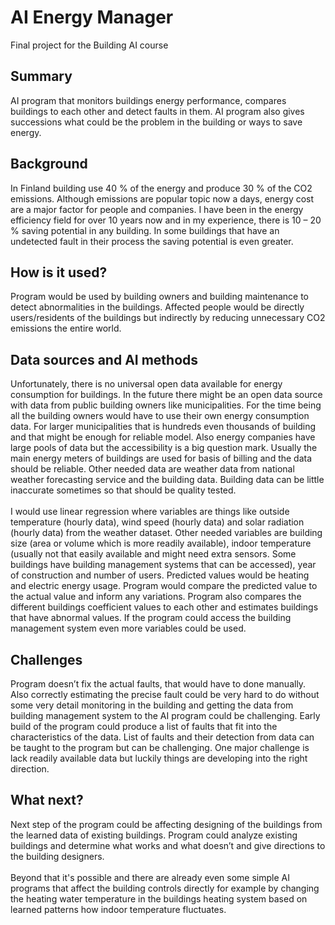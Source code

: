 # AI Energy Manager

Final project for the Building AI course

## Summary

AI program that monitors buildings energy performance, compares buildings to each other and detect faults in them. AI program also gives successions what could be the problem in the building or ways to save energy.


## Background

In Finland building use 40 % of the energy and produce 30 % of the CO2 emissions. Although emissions are popular topic now a days, energy cost are a major factor for people and companies. I have been in the energy efficiency field for over 10 years now and in my experience, there is 10 – 20 % saving potential in any building. In some buildings that have an undetected fault in their process the saving potential is even greater. 


## How is it used?

Program would be used by building owners and building maintenance to detect abnormalities in the buildings. Affected people would be directly users/residents of the buildings but indirectly by reducing unnecessary CO2 emissions the entire world.


## Data sources and AI methods
Unfortunately, there is no universal open data available for energy consumption for buildings. In the future there might be an open data source with data from public building owners like municipalities. For the time being all the building owners would have to use their own energy consumption data. For larger municipalities that is hundreds even thousands of building and that might be enough for reliable model. Also energy companies have large pools of data but the accessibility is a big question mark. Usually the main energy meters of buildings are used for basis of billing and the data should be reliable. Other needed data are weather data from national weather forecasting service and the building data. Building data can be little inaccurate sometimes so that should be quality tested.\
\
I would use linear regression where variables are things like outside temperature (hourly data), wind speed (hourly data) and solar radiation (hourly data) from the weather dataset. Other needed variables are building size (area or volume which is more readily available), indoor temperature (usually not that easily available and might need extra sensors. Some buildings have building management systems that can be accessed), year of construction and number of users. Predicted values would be heating and electric energy usage. Program would compare the predicted value to the actual value and inform any variations. Program also compares the different buildings coefficient values to each other and estimates buildings that have abnormal values. If the program could access the building management system even more variables could be used.


## Challenges

Program doesn’t fix the actual faults, that would have to done manually. Also correctly estimating the precise fault could be very hard to do without some very detail monitoring in the building and getting the data from building management system to the AI program could be challenging. Early build of the program could produce a list of faults that fit into the characteristics of the data. List of faults and their detection from data can be taught to the program but can be challenging. One major challenge is lack readily available data but luckily things are developing into the right direction.

## What next?

Next step of the program could be affecting designing of the buildings from the learned data of existing buildings. Program could analyze existing buildings and determine what works and what doesn’t and give directions to the building designers.\
\
Beyond that it's possible and there are already even some simple AI programs that affect the building controls directly for example by changing the heating water temperature in the buildings heating system based on learned patterns how indoor temperature fluctuates.  

